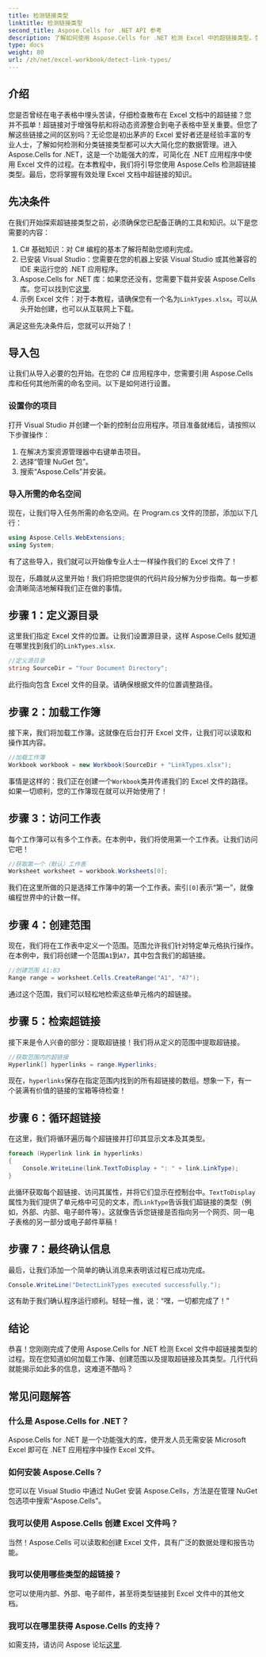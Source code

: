 ```yaml
---
title: 检测链接类型
linktitle: 检测链接类型
second_title: Aspose.Cells for .NET API 参考
description: 了解如何使用 Aspose.Cells for .NET 检测 Excel 中的超链接类型。包括简单的步骤和代码示例。
type: docs
weight: 80
url: /zh/net/excel-workbook/detect-link-types/
---
```

## 介绍

您是否曾经在电子表格中埋头苦读，仔细检查散布在 Excel 文档中的超链接？您并不孤单！超链接对于增强导航和将动态资源整合到电子表格中至关重要。但您了解这些链接之间的区别吗？无论您是初出茅庐的 Excel 爱好者还是经验丰富的专业人士，了解如何检测和分类链接类型都可以大大简化您的数据管理。进入 Aspose.Cells for .NET，这是一个功能强大的库，可简化在 .NET 应用程序中使用 Excel 文件的过程。在本教程中，我们将引导您使用 Aspose.Cells 检测超链接类型。最后，您将掌握有效处理 Excel 文档中超链接的知识。

## 先决条件

在我们开始探索超链接类型之前，必须确保您已配备正确的工具和知识。以下是您需要的内容：

1. C# 基础知识：对 C# 编程的基本了解将帮助您顺利完成。
2. 已安装 Visual Studio：您需要在您的机器上安装 Visual Studio 或其他兼容的 IDE 来运行您的 .NET 应用程序。
3.  Aspose.Cells for .NET 库：如果您还没有，您需要下载并安装 Aspose.Cells 库。您可以找到它[这里](https://releases.aspose.com/cells/net/).
4. 示例 Excel 文件：对于本教程，请确保您有一个名为`LinkTypes.xlsx`。可以从头开始创建，也可以从互联网上下载。

满足这些先决条件后，您就可以开始了！

## 导入包

让我们从导入必要的包开始。在您的 C# 应用程序中，您需要引用 Aspose.Cells 库和任何其他所需的命名空间。以下是如何进行设置。

### 设置你的项目

打开 Visual Studio 并创建一个新的控制台应用程序。项目准备就绪后，请按照以下步骤操作：

1. 在解决方案资源管理器中右键单击项目。
2. 选择“管理 NuGet 包”。
3. 搜索“Aspose.Cells”并安装。

### 导入所需的命名空间

现在，让我们导入任务所需的命名空间。在 Program.cs 文件的顶部，添加以下几行：

```csharp
using Aspose.Cells.WebExtensions;
using System;
```

有了这些导入，我们就可以开始像专业人士一样操作我们的 Excel 文件了！

现在，乐趣就从这里开始！我们将把您提供的代码片段分解为分步指南。每一步都会清晰简洁地解释我们正在做的事情。

## 步骤 1：定义源目录

这里我们指定 Excel 文件的位置。让我们设置源目录，这样 Aspose.Cells 就知道在哪里找到我们的`LinkTypes.xlsx`.

```csharp
//定义源目录
string SourceDir = "Your Document Directory";
```

此行指向包含 Excel 文件的目录。请确保根据文件的位置调整路径。

## 步骤 2：加载工作簿

接下来，我们将加载工作簿。这就像在后台打开 Excel 文件，让我们可以读取和操作其内容。

```csharp
//加载工作簿
Workbook workbook = new Workbook(SourceDir + "LinkTypes.xlsx");
```

事情是这样的：我们正在创建一个`Workbook`类并传递我们的 Excel 文件的路径。如果一切顺利，您的工作簿现在就可以开始使用了！

## 步骤 3：访问工作表

每个工作簿可以有多个工作表。在本例中，我们将使用第一个工作表。让我们访问它吧！

```csharp
//获取第一个（默认）工作表
Worksheet worksheet = workbook.Worksheets[0];
```

我们在这里所做的只是选择工作簿中的第一个工作表。索引`[0]`表示“第一”，就像编程世界中的计数一样。

## 步骤 4：创建范围

现在，我们将在工作表中定义一个范围。范围允许我们针对特定单元格执行操作。在本例中，我们将创建一个范围`A1`到`A7`，其中包含我们的超链接。

```csharp
//创建范围 A1:B3
Range range = worksheet.Cells.CreateRange("A1", "A7");
```

通过这个范围，我们可以轻松地检索这些单元格内的超链接。

## 步骤 5：检索超链接

接下来是令人兴奋的部分：提取超链接！我们将从定义的范围中提取超链接。

```csharp
//获取范围内的超链接
Hyperlink[] hyperlinks = range.Hyperlinks;
```

现在，`hyperlinks`保存在指定范围内找到的所有超链接的数组。想象一下，有一个装满有价值的链接的宝箱等待检查！

## 步骤 6：循环超链接

在这里，我们将循环遍历每个超链接并打印其显示文本及其类型。

```csharp
foreach (Hyperlink link in hyperlinks)
{
    Console.WriteLine(link.TextToDisplay + ": " + link.LinkType);
}
```

此循环获取每个超链接、访问其属性，并将它们显示在控制台中。`TextToDisplay`属性为我们提供了单元格中可见的文本，而`LinkType`告诉我们超链接的类型（例如，外部、内部、电子邮件等）。这就像告诉您链接是否指向另一个网页、同一电子表格的另一部分或电子邮件草稿！

## 步骤 7：最终确认信息

最后，让我们添加一个简单的确认消息来表明该过程已成功完成。

```csharp
Console.WriteLine("DetectLinkTypes executed successfully.");
```

这有助于我们确认程序运行顺利。轻轻一推，说：“嘿，一切都完成了！”

## 结论

恭喜！您刚刚完成了使用 Aspose.Cells for .NET 检测 Excel 文件中超链接类型的过程。现在您知道如何加载工作簿、创建范围以及提取超链接及其类型。几行代码就能揭示如此多的信息，这难道不酷吗？

## 常见问题解答

### 什么是 Aspose.Cells for .NET？  
Aspose.Cells for .NET 是一个功能强大的库，使开发人员无需安装 Microsoft Excel 即可在 .NET 应用程序中操作 Excel 文件。

### 如何安装 Aspose.Cells？  
您可以在 Visual Studio 中通过 NuGet 安装 Aspose.Cells，方法是在管理 NuGet 包选项中搜索“Aspose.Cells”。

### 我可以使用 Aspose.Cells 创建 Excel 文件吗？  
当然！Aspose.Cells 可以读取和创建 Excel 文件，具有广泛的数据处理和报告功能。

### 我可以使用哪些类型的超链接？  
您可以使用内部、外部、电子邮件，甚至将类型链接到 Excel 文件中的其他文档。

### 我可以在哪里获得 Aspose.Cells 的支持？  
如需支持，请访问 Aspose 论坛[这里](https://forum.aspose.com/c/cells/9).